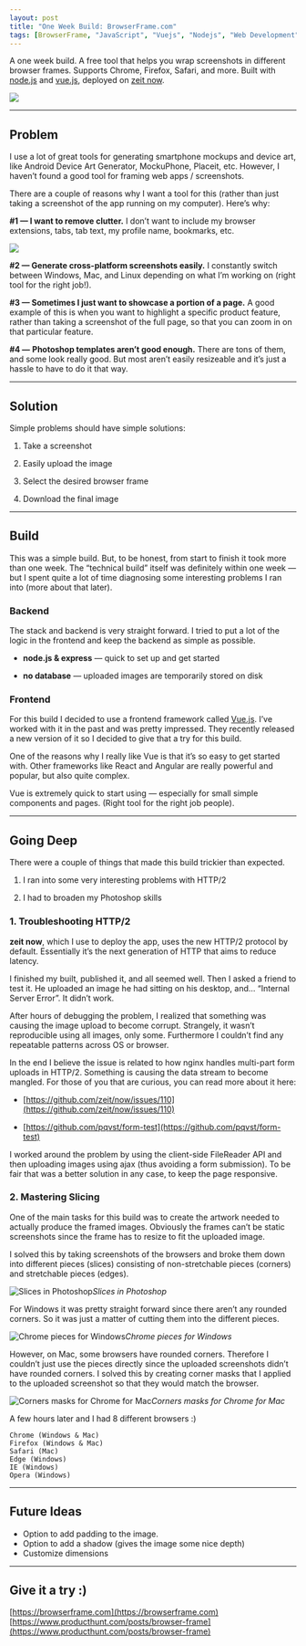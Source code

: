 ```yaml
---
layout: post
title: "One Week Build: BrowserFrame.com"
tags: [BrowserFrame, "JavaScript", "Vuejs", "Nodejs", "Web Development", "Startup"]
---
```


A one week build. A free tool that helps you wrap screenshots in different browser frames. Supports Chrome, Firefox, Safari, and more. Built with [node.js](https://nodejs.org/en/) and [vue.js](https://vuejs.org/), deployed on [zeit now](https://zeit.co/now).

![](/assets/images/one-week-build-browserframe-com/1_8R_LmrmgELAcfBUua4p8JQ.png)

---

## Problem

I use a lot of great tools for generating smartphone mockups and device art, like Android Device Art Generator, MockuPhone, Placeit, etc. However, I haven’t found a good tool for framing web apps / screenshots.

There are a couple of reasons why I want a tool for this (rather than just taking a screenshot of the app running on my computer). Here’s why:

**#1 — I want to remove clutter.** I don’t want to include my browser extensions, tabs, tab text, my profile name, bookmarks, etc.

![](/assets/images/one-week-build-browserframe-com/1BNrXJ8Ym4alOZNIFQBfddA.png)

**#2 — Generate cross-platform screenshots easily.** I constantly switch between Windows, Mac, and Linux depending on what I’m working on (right tool for the right job!).

**#3 — Sometimes I just want to showcase a portion of a page.** A good example of this is when you want to highlight a specific product feature, rather than taking a screenshot of the full page, so that you can zoom in on that particular feature.

**#4 —** **Photoshop templates aren’t good enough.** There are tons of them, and some look really good. But most aren’t easily resizeable and it’s just a hassle to have to do it that way.

---

## Solution

Simple problems should have simple solutions:

1. Take a screenshot

1. Easily upload the image

1. Select the desired browser frame

1. Download the final image

---

## Build

This was a simple build. But, to be honest, from start to finish it took more than one week. The “technical build” itself was definitely within one week — but I spent quite a lot of time diagnosing some interesting problems I ran into (more about that later).

### Backend

The stack and backend is very straight forward. I tried to put a lot of the logic in the frontend and keep the backend as simple as possible.

* **node.js & express** — quick to set up and get started

* **no database** — uploaded images are temporarily stored on disk

### Frontend

For this build I decided to use a frontend framework called [Vue.js](https://vuejs.org/). I’ve worked with it in the past and was pretty impressed. They recently released a new version of it so I decided to give that a try for this build.

One of the reasons why I really like Vue is that it’s so easy to get started with. Other frameworks like React and Angular are really powerful and popular, but also quite complex.

Vue is extremely quick to start using — especially for small simple components and pages. (Right tool for the right job people).

---

## Going Deep

There were a couple of things that made this build trickier than expected.

1. I ran into some very interesting problems with HTTP/2

2. I had to broaden my Photoshop skills

### 1. Troubleshooting HTTP/2

**zeit now**, which I use to deploy the app, uses the new HTTP/2 protocol by default. Essentially it’s the next generation of HTTP that aims to reduce latency.

I finished my built, published it, and all seemed well. Then I asked a friend to test it. He uploaded an image he had sitting on his desktop, and… “Internal Server Error”. It didn’t work.

After hours of debugging the problem, I realized that something was causing the image upload to become corrupt. Strangely, it wasn’t reproducible using all images, only some. Furthermore I couldn’t find any repeatable patterns across OS or browser.

In the end I believe the issue is related to how nginx handles multi-part form uploads in HTTP/2. Something is causing the data stream to become mangled. For those of you that are curious, you can read more about it here:

* [https://github.com/zeit/now/issues/110](https://github.com/zeit/now/issues/110)

* [https://github.com/pqvst/form-test](https://github.com/pqvst/form-test)

I worked around the problem by using the client-side FileReader API and then uploading images using ajax (thus avoiding a form submission). To be fair that was a better solution in any case, to keep the page responsive.

### 2. Mastering Slicing

One of the main tasks for this build was to create the artwork needed to actually produce the framed images. Obviously the frames can’t be static screenshots since the frame has to resize to fit the uploaded image.

I solved this by taking screenshots of the browsers and broke them down into different pieces (slices) consisting of non-stretchable pieces (corners) and stretchable pieces (edges).

![Slices in Photoshop](/assets/images/one-week-build-browserframe-com/1PcNbX2Lwqj4lPe85Xm6C-Q.png)*Slices in Photoshop*

For Windows it was pretty straight forward since there aren’t any rounded corners. So it was just a matter of cutting them into the different pieces.

![Chrome pieces for Windows](/assets/images/one-week-build-browserframe-com/10ubgZWVPPM37FwbypCoccw.png)*Chrome pieces for Windows*

However, on Mac, some browsers have rounded corners. Therefore I couldn’t just use the pieces directly since the uploaded screenshots didn’t have rounded corners. I solved this by creating corner masks that I applied to the uploaded screenshot so that they would match the browser.

![Corners masks for Chrome for Mac](/assets/images/one-week-build-browserframe-com/1kmMxK7MkvN55WEjtVagdLA.png)*Corners masks for Chrome for Mac*

A few hours later and I had 8 different browsers :)

```
Chrome (Windows & Mac)
Firefox (Windows & Mac)
Safari (Mac)
Edge (Windows)
IE (Windows)
Opera (Windows)
```

---

## Future Ideas

* Option to add padding to the image.
* Option to add a shadow (gives the image some nice depth)
* Customize dimensions

---

## Give it a try :)

[https://browserframe.com](https://browserframe.com)  
[https://www.producthunt.com/posts/browser-frame](https://www.producthunt.com/posts/browser-frame)
